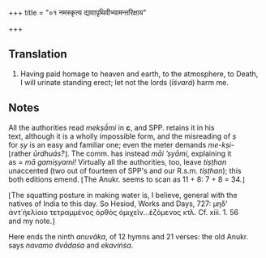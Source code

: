 +++
title = "०१ नमस्कृत्य द्यावापृथिवीभ्यामन्तरिक्षाय"

+++
## Translation
1. Having paid homage to heaven and earth, to the atmosphere, to Death,  
I will urinate standing erect; let not the lords (*īśvará*) harm me.

## Notes
All the authorities read *mekṣā́mi* in **c**, and SPP. retains it in his  
text, although it is a wholly impossible form, and the misreading of *ṣ*  
for *ṣy* is an easy and familiar one; even the meter demands *me-kṣi-*  
⌊rather *ūrdhuás?*⌋. The comm. has instead *māi ’ṣyāmi*, explaining it  
as = *mā gamiṣyami!* Virtually all the authorities, too, leave *tiṣṭhan*  
unaccented (two out of fourteen of SPP's and our R.s.m. *tíṣṭhan*); this  
both editions emend. ⌊The Anukr. seems to scan as 11 + 8: 7 + 8 = 34.⌋  
  
⌊The squatting posture in making water is, I believe, general with the  
natives of India to this day. So Hesiod, Works and Days, 727: μηδ'  
ἀντ΄ἠελίοιο τετραμμένος ὀρθὸς ὀμιχεῖν...ἑζόμενος κτλ. Cf. xiii. 1. 56  
and my note.⌋  
  
Here ends the ninth *anuvāka*, of 12 hymns and 21 verses: the old Anukr.  
says *navamo dvādaśa* and *ekaviṅśa*.
